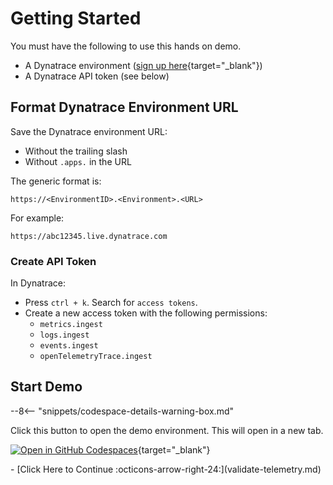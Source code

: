 # Getting Started

You must have the following to use this hands on demo.

* A Dynatrace environment ([sign up here](https://dt-url.net/trial){target="_blank"})
* A Dynatrace API token (see below)

## Format Dynatrace Environment URL

Save the Dynatrace environment URL:

* Without the trailing slash
* Without `.apps.` in the URL

The generic format is:

```
https://<EnvironmentID>.<Environment>.<URL>
```

For example:
```
https://abc12345.live.dynatrace.com
```

### Create API Token
In Dynatrace:

* Press `ctrl + k`. Search for `access tokens`.
* Create a new access token with the following permissions:
    * `metrics.ingest`
    * `logs.ingest`
    * `events.ingest`
    * `openTelemetryTrace.ingest`

## Start Demo

--8<-- "snippets/codespace-details-warning-box.md"

Click this button to open the demo environment. This will open in a new tab.

[![Open in GitHub Codespaces](https://github.com/codespaces/badge.svg)](https://codespaces.new/dynatrace/obslab-release-validation){target="_blank"}

<div class="grid cards" markdown>
- [Click Here to Continue :octicons-arrow-right-24:](validate-telemetry.md)
</div>